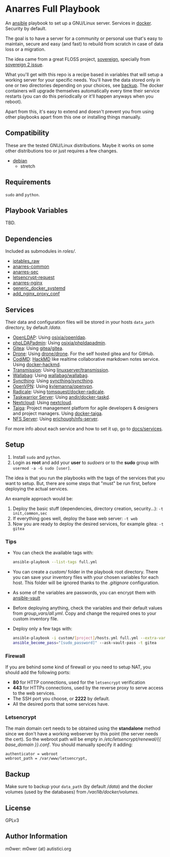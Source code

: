 # Anarres Full Playbook

An [ansible](https://github.com/ansible) playbook to set up a GNU/Linux server.
Services in [docker](https://www.docker.com/). Security by default.

The goal is to have a server for a community or personal use that's easy to
maintain, secure and easy (and fast) to rebuild from scratch in case of data
loss or a migration.

The idea came from a great FLOSS project,
[sovereign](https://github.com/sovereign/sovereign), specially from [sovereign
2 issue](https://github.com/sovereign/sovereign/issues/667).

What you'll get with this repo is a recipe based in variables that will setup a
working server for your specific needs. You'll have the data stored only in one
or two directories depending on your choices, see [backup](#backup). The
docker containers will upgrade themselves automatically every time their
service restarts (you can do this periodically or it'll happen anyways when you
reboot).

Apart from this, it's easy to extend and doesn't prevent you from using other
playbooks apart from this one or installing things manually.

## Compatibility

These are the tested GNU/Linux distributions. Maybe it works on some other
distributions too or just requires a few changes.

* [debian](https://www.debian.org/)
  * stretch

## Requirements

`sudo` and `python`.

## Playbook Variables

TBD.

## Dependencies

Included as submodules in *roles/*.

* [iptables_raw](https://github.com/Nordeus/ansible_iptables_raw)
* [anarres-common](https://github.com/anarres-org/anarres-common)
* [anarres-sec](https://github.com/anarres-org/anarres-sec)
* [letsencrypt-request](https://github.com/anarres-org/letsencrypt-request)
* [anarres-nginx](https://github.com/anarres-org/anarres-nginx)
* [generic_docker_systemd](https://github.com/anarres-org/generic_docker_systemd)
* [add_nginx_proxy_conf](https://github.com/anarres-org/add_nginx_proxy_conf)

## Services

Their data and configuration files will be stored in your hosts `data_path`
directory, by default */data*.

* [OpenLDAP](http://www.openldap.org/): Using
   [osixia/openldap](https://github.com/osixia/docker-openldap).
* [phpLDAPadmin](http://phpldapadmin.sourceforge.net/):
   Using
   [osixia/phpldapadmin](https://github.com/osixia/docker-phpLDAPadmin).
* [Gitea](https://docs.gitea.io/): Using
  [gitea/gitea](https://github.com/go-gitea/gitea).
* [Drone](https://drone.io/): Using
  [drone/drone](https://github.com/drone/drone). For the self hosted gitea and
  for GitHub.
* [CodiMD](https://github.com/hackmdio/codimd): [HackMD](https://hackmd.io/)
  like realtime collaborative markdown notes service. Using
  [docker-hackmd](https://github.com/hackmdio/docker-hackmd).
* [Transmission](https://transmissionbt.com/): Using
  [linuxserver/transmission](https://github.com/linuxserver/docker-transmission).
* [Wallabag](https://wallabag.org/): Using
  [wallabag/wallabag](https://github.com/wallabag/docker).
* [Syncthing](https://syncthing.net/): Using
  [syncthing/syncthing](https://github.com/syncthing/syncthing).
* [OpenVPN](https://openvpn.net/): Using
  [kylemanna/openvpn](https://github.com/kylemanna/docker-openvpn).
* [Radicale](https://radicale.org/): Using
  [tomsquest/docker-radicale](https://github.com/tomsquest/docker-radicale).
* [Taskwarrior Server](https://taskwarrior.org/): Using
  [andir/docker-taskd](https://github.com/andir/docker-taskd).
* [Nextcloud](https://nextcloud.com/): Using
  [nextcloud](https://github.com/nextcloud/docker).
* [Taiga](https://taiga.io/): Project management platform for agile developers
   & designers and project managers. Using
  [docker-taiga](https://github.com/fanningert/docker-taiga).
* [NFS Server](https://sourceforge.net/projects/nfs/): Using
  [erichough/nfs-server](https://github.com/ehough/docker-nfs-server).

For more info about each service and how to set it up, go to
[docs/services](docs/services).

## Setup

1. Install `sudo` and `python`.
1. Login as **root** and add your **user** to *sudoers* or to the **sudo**
   group with `usermod -a -G sudo [user]`.

The idea is that you run the playbooks with the tags of the services that you
want to setup. But, there are some steps that "must" be run first, before
deploying the actual services.

An example approach would be:

1. Deploy the basic stuff (dependencies, directory creation, security...):
   `-t init,common,sec`
1. If everything goes well, deploy the base web server: `-t web`
1. Now you are ready to deploy the desired services, for example gitea: `-t
   gitea`

### Tips

* You can check the available tags with:

   ```bash
   ansible-playbook --list-tags full.yml
   ```

* You can create a *custom/* folder in the playbook root directory. There you
  can save your inventory files with your chosen variables for each host. This
  folder will be ignored thanks to the *.gitignore* configuration.
* As some of the variables are passwords, you can encrypt them with
  [ansible-vault](https://docs.ansible.com/ansible/latest/user_guide/vault.html)
* Before deploying anything, check the variables and their default values from
  *group_vars/all.yml*. Copy and change the required ones to your custom
  inventory file.
* Deploy only a few tags with:

   ```bash
   ansible-playbook -i custom/[project]/hosts.yml full.yml --extra-vars
   ansible_become_pass="[sudo_password]" --ask-vault-pass -t gitea
   ```

### Firewall

If you are behind some kind of firewall or you need to setup NAT, you should
add the following ports:

* **80** for HTTP connections, used for the `letsencrypt` verification
* **443** for HTTPs connections, used by the reverse proxy to serve access to
  the web services.
* The SSH port you choose, or **2222** by default.
* All the desired ports that some services have.

### Letsencrypt

The main domain cert needs to be obtained using the **standalone** method since
we don't have a working webserver by this point (the server needs the cert). So
the webroot path will be empty in */etc/letsencrypt/renewal/{{ base_domain
}}.conf*. You should manually specify it adding:

```
authenticator = webroot
webroot_path = /var/www/letsencrypt,
```

## Backup

Make sure to backup your `data_path` (by default */data*) and the docker
volumes (used by the databases) from */var/lib/docker/volumes*.

## License

GPLv3

## Author Information

m0wer: m0wer (at) autistici.org
